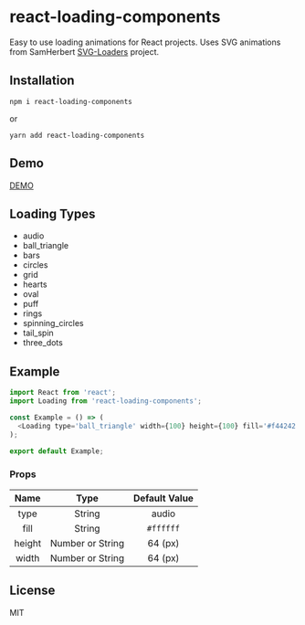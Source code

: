 # react-loading-components
Easy to use loading animations for React projects. Uses SVG animations from SamHerbert [SVG-Loaders](https://github.com/SamHerbert/SVG-Loaders) project.

## Installation

```
npm i react-loading-components
```
or

```
yarn add react-loading-components
```

## Demo

[DEMO](https://safeimuslim.github.io/react-loading-components-demo/)

## Loading Types
* audio
* ball_triangle
* bars
* circles
* grid
* hearts
* oval
* puff
* rings
* spinning_circles
* tail_spin
* three_dots

## Example

```javascript
import React from 'react';
import Loading from 'react-loading-components';

const Example = () => (
  <Loading type='ball_triangle' width={100} height={100} fill='#f44242' />
);

export default Example;
```

### Props

| Name | Type | Default Value |
|:------:|:------:|:---------------:|
| type | String | audio |
| fill | String | `#ffffff` |
| height | Number or String | 64 (px) |
| width | Number or String | 64 (px) |

## License

MIT

